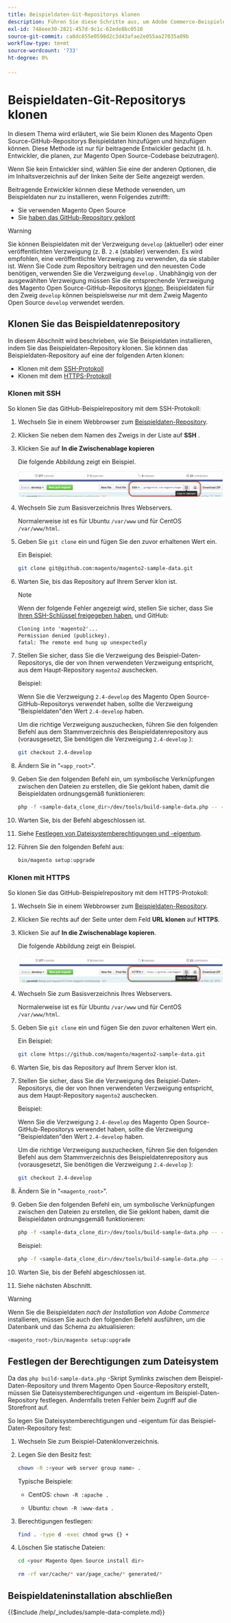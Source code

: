 ```yaml
---
title: Beispieldaten-Git-Repositorys klonen
description: Führen Sie diese Schritte aus, um Adobe Commerce-Beispieldaten durch Klonen von Git-Repositorys zu installieren.
exl-id: 748eee30-2821-457d-9c1c-62ede8bc0510
source-git-commit: ca8dc855e0598d2c3d43afae2e055aa27035a09b
workflow-type: tm+mt
source-wordcount: '733'
ht-degree: 0%

---
```


# Beispieldaten-Git-Repositorys klonen

In diesem Thema wird erläutert, wie Sie beim Klonen des Magento Open Source-GitHub-Repositorys Beispieldaten hinzufügen und hinzufügen können. Diese Methode ist nur für beitragende Entwickler gedacht (d. h. Entwickler, die planen, zur Magento Open Source-Codebase beizutragen).

Wenn Sie kein Entwickler sind, wählen Sie eine der anderen Optionen, die im Inhaltsverzeichnis auf der linken Seite der Seite angezeigt werden.

Beitragende Entwickler können diese Methode verwenden, um Beispieldaten *nur* zu installieren, wenn Folgendes zutrifft:

* Sie verwenden Magento Open Source
* Sie [ haben das GitHub-Repository geklont](https://developer.adobe.com/commerce/contributor/guides/install/clone-repository/)

>[!WARNING]
>
>Sie können Beispieldaten mit der Verzweigung `develop` (aktueller) oder einer veröffentlichten Verzweigung (z. B. `2.4` (stabiler) verwenden. Es wird empfohlen, eine veröffentlichte Verzweigung zu verwenden, da sie stabiler ist. Wenn Sie Code zum Repository beitragen und den neuesten Code benötigen, verwenden Sie die Verzweigung `develop` . Unabhängig von der ausgewählten Verzweigung müssen Sie die entsprechende Verzweigung des Magento Open Source-GitHub-Repositorys [klonen](https://developer.adobe.com/commerce/contributor/guides/install/clone-repository/). Beispieldaten für den Zweig `develop` können beispielsweise *nur* mit dem Zweig Magento Open Source `develop` verwendet werden.

## Klonen Sie das Beispieldatenrepository

In diesem Abschnitt wird beschrieben, wie Sie Beispieldaten installieren, indem Sie das Beispieldaten-Repository klonen. Sie können das Beispieldaten-Repository auf eine der folgenden Arten klonen:

* Klonen mit dem [SSH-Protokoll](#clone-with-ssh)
* Klonen mit dem [HTTPS-Protokoll](#clone-with-https)

### Klonen mit SSH

So klonen Sie das GitHub-Beispielrepository mit dem SSH-Protokoll:

1. Wechseln Sie in einem Webbrowser zum [Beispieldaten-Repository](https://github.com/magento/magento2-sample-data).
1. Klicken Sie neben dem Namen des Zweigs in der Liste auf **SSH** .
1. Klicken Sie auf **In die Zwischenablage kopieren**

   Die folgende Abbildung zeigt ein Beispiel.

   ![Klonen Sie das GitHub-Repository mithilfe von SSH](../../assets/installation/install_mage2_clone-ssh.png)

1. Wechseln Sie zum Basisverzeichnis Ihres Webservers.

   Normalerweise ist es für Ubuntu `/var/www` und für CentOS `/var/www/html`.

1. Geben Sie `git clone` ein und fügen Sie den zuvor erhaltenen Wert ein.

   Ein Beispiel:

   ```bash
   git clone git@github.com:magento/magento2-sample-data.git
   ```

1. Warten Sie, bis das Repository auf Ihrem Server klon ist.

   >[!NOTE]
   >
   >Wenn der folgende Fehler angezeigt wird, stellen Sie sicher, dass Sie [Ihren SSH-Schlüssel freigegeben haben](https://docs.github.com/articles/generating-ssh-keys/), und GitHub:<br>

   ```
   Cloning into 'magento2'...
   Permission denied (publickey).
   fatal: The remote end hung up unexpectedly
   ```

1. Stellen Sie sicher, dass Sie die Verzweigung des Beispiel-Daten-Repositorys, die der von Ihnen verwendeten Verzweigung entspricht, aus dem Haupt-Repository `magento2` auschecken.

   Beispiel:

   Wenn Sie die Verzweigung `2.4-develop` des Magento Open Source-GitHub-Repositorys verwendet haben, sollte die Verzweigung &quot;Beispieldaten&quot;den Wert `2.4-develop` haben.

   Um die richtige Verzweigung auszuchecken, führen Sie den folgenden Befehl aus dem Stammverzeichnis des Beispieldatenrepository aus (vorausgesetzt, Sie benötigen die Verzweigung `2.4-develop` ):

   ```bash
   git checkout 2.4-develop
   ```

1. Ändern Sie in &quot;`<app_root>`&quot;.
1. Geben Sie den folgenden Befehl ein, um symbolische Verknüpfungen zwischen den Dateien zu erstellen, die Sie geklont haben, damit die Beispieldaten ordnungsgemäß funktionieren:

   ```bash
   php -f <sample-data_clone_dir>/dev/tools/build-sample-data.php -- --ce-source="<path_to_your_magento_instance>"
   ```

1. Warten Sie, bis der Befehl abgeschlossen ist.

1. Siehe [Festlegen von Dateisystemberechtigungen und -eigentum](#set-file-system-ownership-and-permissions).

1. Führen Sie den folgenden Befehl aus:

   ```bash
   bin/magento setup:upgrade
   ```

### Klonen mit HTTPS

So klonen Sie das GitHub-Beispielrepository mit dem HTTPS-Protokoll:

1. Wechseln Sie in einem Webbrowser zum [Beispieldaten-Repository](https://github.com/magento/magento2-sample-data).
1. Klicken Sie rechts auf der Seite unter dem Feld **URL klonen** auf **HTTPS**.
1. Klicken Sie auf **In die Zwischenablage kopieren**.

   Die folgende Abbildung zeigt ein Beispiel.

   ![Klonen Sie das GitHub-Repository mithilfe von HTTPS](../../assets/installation/install_mage2_clone-https.png)

1. Wechseln Sie zum Basisverzeichnis Ihres Webservers.

   Normalerweise ist es für Ubuntu `/var/www` und für CentOS `/var/www/html`.

1. Geben Sie `git clone` ein und fügen Sie den zuvor erhaltenen Wert ein.

   Ein Beispiel:

   ```bash
   git clone https://github.com/magento/magento2-sample-data.git
   ```

1. Warten Sie, bis das Repository auf Ihrem Server klon ist.
1. Stellen Sie sicher, dass Sie die Verzweigung des Beispiel-Daten-Repositorys, die der von Ihnen verwendeten Verzweigung entspricht, aus dem Haupt-Repository `magento2` auschecken.

   Beispiel:

   Wenn Sie die Verzweigung `2.4-develop` des Magento Open Source-GitHub-Repositorys verwendet haben, sollte die Verzweigung &quot;Beispieldaten&quot;den Wert `2.4-develop` haben.

   Um die richtige Verzweigung auszuchecken, führen Sie den folgenden Befehl aus dem Stammverzeichnis des Beispieldatenrepository aus (vorausgesetzt, Sie benötigen die Verzweigung `2.4-develop` ):

   ```bash
   git checkout 2.4-develop
   ```

1. Ändern Sie in &quot;`<magento_root>`&quot;.
1. Geben Sie den folgenden Befehl ein, um symbolische Verknüpfungen zwischen den Dateien zu erstellen, die Sie geklont haben, damit die Beispieldaten ordnungsgemäß funktionieren:

   ```bash
   php -f <sample-data_clone_dir>/dev/tools/build-sample-data.php -- --ce-source="<path_to_your_magento_instance>"
   ```

   Beispiel:

   ```bash
   php -f <sample-data_clone_dir>/dev/tools/build-sample-data.php -- --ce-source="/var/www/magento2"
   ```

1. Warten Sie, bis der Befehl abgeschlossen ist.
1. Siehe nächsten Abschnitt.

>[!WARNING]
>
>Wenn Sie die Beispieldaten *nach der Installation von Adobe Commerce* installieren, müssen Sie auch den folgenden Befehl ausführen, um die Datenbank und das Schema zu aktualisieren:
>
>```bash
><magento_root>/bin/magento setup:upgrade
>```

## Festlegen der Berechtigungen zum Dateisystem

Da das `php build-sample-data.php` -Skript Symlinks zwischen dem Beispiel-Daten-Repository und Ihrem Magento Open Source-Repository erstellt, müssen Sie Dateisystemberechtigungen und -eigentum im Beispiel-Daten-Repository festlegen. Andernfalls treten Fehler beim Zugriff auf die Storefront auf.

So legen Sie Dateisystemberechtigungen und -eigentum für das Beispiel-Daten-Repository fest:

1. Wechseln Sie zum Beispiel-Datenklonverzeichnis.
1. Legen Sie den Besitz fest:

   ```bash
   chown -R :<your web server group name> .
   ```

   Typische Beispiele:

   * CentOS: `chown -R :apache .`

   * Ubuntu: `chown -R :www-data .`

1. Berechtigungen festlegen:

   ```bash
   find . -type d -exec chmod g+ws {} +
   ```

1. Löschen Sie statische Dateien:

   ```bash
   cd <your Magento Open Source install dir>
   ```

   ```bash
   rm -rf var/cache/* var/page_cache/* generated/*
   ```

## Beispieldateninstallation abschließen

{{$include /help/_includes/sample-data-complete.md}}
